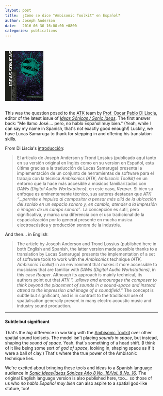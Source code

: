 ```yaml
---
layout: post
title:  ¿Cómo se dice "Ambisonic Toolkit" en Español?
author: Joseph Anderson
date:   2016-06-30 16:00:00 +0800
categories: publications
---
```


<img src="/assets/images/2016-06-30-sonic-ideas/Portada-Ideas-Sonicas-16-w.jpg"
alt="alt text" title="Sonic Ideas/Ideas Sónicas Año 8 No. 16"
class="img-responsive center-block" style="width: 25%; max-width: 600px;
padding-top: 2em; padding-bottom: 1em" />

This was the question posed to the [ATK](http://www.ambisonictoolkit.net/) team
by
[Prof. Oscar Pablo Di Liscia](http://musica.unq.edu.ar/profesores_ver.php?i=76),
editor of the latest issue of
[_Ideas Sónicas / Sonic Ideas_](http://www.cmmas.org/sonicideas/). The first
answer back: "Me llamo José.... pero, no hablo Español muy bien." (Yeah, while
I can say my name in Spanish, that's not exactly good enough!) Luckily, we have
Lucas Samaruga to thank for stepping in and offering his translation skills.

From Di Liscia's
[introducción](http://www.cmmas.org/sonicideas/info.php?vol=8&num=16&secc=notes):

> El artículo de Joseph Anderson y Trond Lossius (publicado aquí tanto en su
versión original en Inglés como en su version en Español, esta última gracias a
la traducción de Lucas Samaruga) presenta la implementación de un conjunto de
herramientas de software para el trabajo con la técnica
_Ambisonics (ATK, Ambisonic Toolkit)_ en un entorno que la hace más accesible a
músicos familiarizados con _DAWs (Digital Audio Workstations)_, en este caso,
_Reaper_. Si bien su enfoque es eminentemente técnico, sus autores destacan que
_ATK “...permite e impulsa al compositor a pensar más allá de la ubicación del
sonido en un espacio sonoro y, en cambio, atender a la impresión e imagen de un
campo sonoro”_. La concepción es sutil, pero significativa, y marca una
diferencia con el uso tradicional de la espacialización por lo general presente
en mucha música electroacústica y producción sonora de la industria.

And then... in English:

> The article by Joseph Anderson and Trond Lossius (published here in both
English and Spanish, the latter version made possible thanks to a translation
by Lucas Samaruga) presents the implementation of a set of software tools to
work with the _Ambisonics_ technique _(ATK, Ambisonic Toolkit)_ in an
environment that makes it more accessible to musicians that are familiar with
_DAWs (Digital Audio Workstations)_, in this case _Reaper_. Although its
approach is mainly technical, its authors point out that _ATK “...allows and
encourages the composer to think beyond the placement of sounds in a
sound-space and instead attend to the impression and image of a soundfield.”_
The concept is subtle but significant, and is in contrast to the traditional
use of spatialisation generally present in many electro acoustic music and
industry sound production.


----

#### Subtle but significant ####

That's the _big_ difference in working with the
[Ambisonic Toolkit](http://www.ambisonictoolkit.net/) over other spatial sound
toolsets. The model isn't placing _sounds in space_, but instead, shaping the
_sound of space_. Yeah, that's something of a head shift. (I think of it like
being some sort of _god of space_, looking in, shaping space as if it were a
ball of clay.) That's where the true power of the Ambisonic technique lies.

We're excited about bringing these tools and ideas to a Spanish language
audience in
[_Sonic Ideas/Ideas Sónicas Año 8 No. 16/Vol. 8 No. 16_](http://www.cmmas.org/sonicideas/mag.php?vol=8&num=16&secc=articles). The
original English language version is also published here, too... so those of
us who _no hablo Español muy bien_ can also aspire to a spatial god-like
stature, too!

